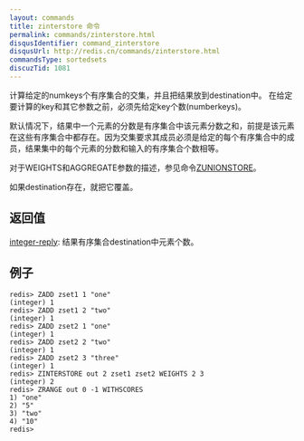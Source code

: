 ```yaml
---
layout: commands
title: zinterstore 命令
permalink: commands/zinterstore.html
disqusIdentifier: command_zinterstore
disqusUrl: http://redis.cn/commands/zinterstore.html
commandsType: sortedsets
discuzTid: 1081
---
```


计算给定的numkeys个有序集合的交集，并且把结果放到destination中。 在给定要计算的key和其它参数之前，必须先给定key个数(numberkeys)。

默认情况下，结果中一个元素的分数是有序集合中该元素分数之和，前提是该元素在这些有序集合中都存在。因为交集要求其成员必须是给定的每个有序集合中的成员，结果集中的每个元素的分数和输入的有序集合个数相等。

对于WEIGHTS和AGGREGATE参数的描述，参见命令[ZUNIONSTORE](/commands/zunionstore.html)。

如果destination存在，就把它覆盖。

## 返回值

[integer-reply](/topics/protocol#integer-reply): 结果有序集合destination中元素个数。

## 例子

	redis> ZADD zset1 1 "one"
	(integer) 1
	redis> ZADD zset1 2 "two"
	(integer) 1
	redis> ZADD zset2 1 "one"
	(integer) 1
	redis> ZADD zset2 2 "two"
	(integer) 1
	redis> ZADD zset2 3 "three"
	(integer) 1
	redis> ZINTERSTORE out 2 zset1 zset2 WEIGHTS 2 3
	(integer) 2
	redis> ZRANGE out 0 -1 WITHSCORES
	1) "one"
	2) "5"
	3) "two"
	4) "10"
	redis> 